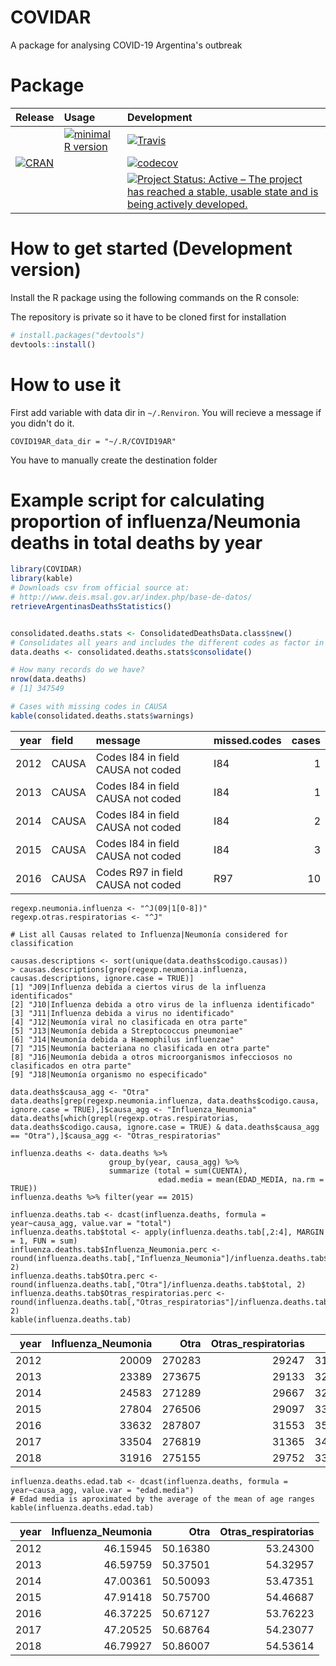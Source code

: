 # COVIDAR

A package for analysing COVID-19 Argentina's outbreak

 <!-- . -->




# Package

| Release | Usage | Development |
|:--------|:------|:------------|
| | [![minimal R version](https://img.shields.io/badge/R%3E%3D-3.6.0-blue.svg)](https://cran.r-project.org/) | [![Travis](https://travis-ci.org/kenarab/COVIDAR.svg?branch=master)](https://travis-ci.org/kenarab/COVIDAR) |
| [![CRAN](http://www.r-pkg.org/badges/version/COVIDAR)](https://cran.r-project.org/package=COVIDAR) | | [![codecov](https://codecov.io/gh/kenarab/COVIDAR/branch/master/graph/badge.svg)](https://codecov.io/gh/kenarab/COVIDAR) |
|||[![Project Status: Active – The project has reached a stable, usable state and is being actively developed.](https://www.repostatus.org/badges/latest/active.svg)](https://www.repostatus.org/#active)|




# How to get started (Development version)

Install the R package using the following commands on the R console:

The repository is private so it have to be cloned first for installation
```R
# install.packages("devtools")
devtools::install()
```

# How to use it

First add variable with data dir in `~/.Renviron`. You will recieve a message if you didn't do it. 

```.Renviron
COVID19AR_data_dir = "~/.R/COVID19AR"
```
You have to manually create the destination folder

# Example script for calculating proportion of influenza/Neumonia deaths in total deaths by year

```R
library(COVIDAR)
library(kable)
# Downloads csv from official source at:
# http://www.deis.msal.gov.ar/index.php/base-de-datos/
retrieveArgentinasDeathsStatistics()


consolidated.deaths.stats <- ConsolidatedDeathsData.class$new()
# Consolidates all years and includes the different codes as factor in the data frame
data.deaths <- consolidated.deaths.stats$consolidate()

# How many records do we have?
nrow(data.deaths)
# [1] 347549

# Cases with missing codes in CAUSA
kable(consolidated.deaths.stats$warnings)
```
| year|field |message                            |missed.codes | cases|
|----:|:-----|:----------------------------------|:------------|-----:|
| 2012|CAUSA |Codes I84 in field CAUSA not coded |I84          |     1|
| 2013|CAUSA |Codes I84 in field CAUSA not coded |I84          |     1|
| 2014|CAUSA |Codes I84 in field CAUSA not coded |I84          |     2|
| 2015|CAUSA |Codes I84 in field CAUSA not coded |I84          |     3|
| 2016|CAUSA |Codes R97 in field CAUSA not coded |R97          |    10|


```
regexp.neumonia.influenza <- "^J(09|1[0-8])"
regexp.otras.respiratorias <- "^J"

# List all Causas related to Influenza|Neumonía considered for classification

causas.descriptions <- sort(unique(data.deaths$codigo.causas))
> causas.descriptions[grep(regexp.neumonia.influenza, causas.descriptions, ignore.case = TRUE)]
[1] "J09|Influenza debida a ciertos virus de la influenza identificados"                   
[2] "J10|Influenza debida a otro virus de la influenza identificado"                       
[3] "J11|Influenza debida a virus no identificado"                                         
[4] "J12|Neumonía viral no clasificada en otra parte"                                      
[5] "J13|Neumonía debida a Streptococcus pneumoniae"                                       
[6] "J14|Neumonía debida a Haemophilus influenzae"                                         
[7] "J15|Neumonía bacteriana no clasificada en otra parte"                                 
[8] "J16|Neumonía debida a otros microorganismos infecciosos no clasificados en otra parte"
[9] "J18|Neumonía organismo no especificado" 

data.deaths$causa_agg <- "Otra"
data.deaths[grep(regexp.neumonia.influenza, data.deaths$codigo.causa, ignore.case = TRUE),]$causa_agg <- "Influenza_Neumonia"
data.deaths[which(grepl(regexp.otras.respiratorias, data.deaths$codigo.causa, ignore.case = TRUE) & data.deaths$causa_agg == "Otra"),]$causa_agg <- "Otras_respiratorias"

influenza.deaths <- data.deaths %>%
                      group_by(year, causa_agg) %>%
                      summarize (total = sum(CUENTA),
                                 edad.media = mean(EDAD_MEDIA, na.rm = TRUE))
influenza.deaths %>% filter(year == 2015)

influenza.deaths.tab <- dcast(influenza.deaths, formula = year~causa_agg, value.var = "total")
influenza.deaths.tab$total <- apply(influenza.deaths.tab[,2:4], MARGIN = 1, FUN = sum)
influenza.deaths.tab$Influenza_Neumonia.perc <- round(influenza.deaths.tab[,"Influenza_Neumonia"]/influenza.deaths.tab$total, 2)
influenza.deaths.tab$Otra.perc <- round(influenza.deaths.tab[,"Otra"]/influenza.deaths.tab$total, 2)
influenza.deaths.tab$Otras_respiratorias.perc <- round(influenza.deaths.tab[,"Otras_respiratorias"]/influenza.deaths.tab$total, 2)
kable(influenza.deaths.tab)
```

| year| Influenza_Neumonia|   Otra| Otras_respiratorias|  total| Influenza_Neumonia.perc| Otra.perc| Otras_respiratorias.perc|
|----:|------------------:|------:|-------------------:|------:|-----------------------:|---------:|------------------------:|
| 2012|              20009| 270283|               29247| 319539|                    0.06|      0.85|                     0.09|
| 2013|              23389| 273675|               29133| 326197|                    0.07|      0.84|                     0.09|
| 2014|              24583| 271289|               29667| 325539|                    0.08|      0.83|                     0.09|
| 2015|              27804| 276506|               29097| 333407|                    0.08|      0.83|                     0.09|
| 2016|              33632| 287807|               31553| 352992|                    0.10|      0.82|                     0.09|
| 2017|              33504| 276819|               31365| 341688|                    0.10|      0.81|                     0.09|
| 2018|              31916| 275155|               29752| 336823|                    0.09|      0.82|                     0.09|
```
influenza.deaths.edad.tab <- dcast(influenza.deaths, formula = year~causa_agg, value.var = "edad.media")
# Edad media is aproximated by the average of the mean of age ranges
kable(influenza.deaths.edad.tab)
```

| year| Influenza_Neumonia|     Otra| Otras_respiratorias|
|----:|------------------:|--------:|-------------------:|
| 2012|           46.15945| 50.16380|            53.24300|
| 2013|           46.59759| 50.37501|            54.32957|
| 2014|           47.00361| 50.50093|            53.47351|
| 2015|           47.91418| 50.75700|            54.46687|
| 2016|           46.37225| 50.67127|            53.76223|
| 2017|           47.20525| 50.68764|            54.23077|
| 2018|           46.79927| 50.86007|            54.53614|


